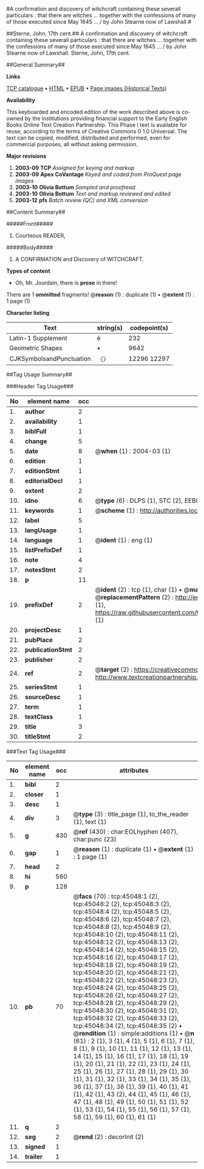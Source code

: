 #A confirmation and discovery of witchcraft containing these severall particulars : that there are witches ... together with the confessions of many of those executed since May 1645 ... / by John Stearne now of Lawshall.#

##Sterne, John, 17th cent.##
A confirmation and discovery of witchcraft containing these severall particulars : that there are witches ... together with the confessions of many of those executed since May 1645 ... / by John Stearne now of Lawshall.
Sterne, John, 17th cent.

##General Summary##

**Links**

[TCP catalogue](http://www.ota.ox.ac.uk/tcp/)  • 
[HTML](http://tei.it.ox.ac.uk/tcp/Texts-HTML/free/A61/A61373.html)  • 
[EPUB](http://tei.it.ox.ac.uk/tcp/Texts-EPUB/free/A61/A61373.epub) • 
[Page images (Historical Texts)](https://data.historicaltexts.jisc.ac.uk/view?pubId=eebo-10445619e&pageId=eebo-10445619e-45048-1)

**Availability**

This keyboarded and encoded edition of the
	       work described above is co-owned by the institutions
	       providing financial support to the Early English Books
	       Online Text Creation Partnership. This Phase I text is
	       available for reuse, according to the terms of Creative
	       Commons 0 1.0 Universal. The text can be copied,
	       modified, distributed and performed, even for
	       commercial purposes, all without asking permission.

**Major revisions**

1. __2003-09__ __TCP__ *Assigned for keying and markup*
1. __2003-09__ __Apex CoVantage__ *Keyed and coded from ProQuest page images*
1. __2003-10__ __Olivia Bottum__ *Sampled and proofread*
1. __2003-10__ __Olivia Bottum__ *Text and markup reviewed and edited*
1. __2003-12__ __pfs__ *Batch review (QC) and XML conversion*

##Content Summary##

#####Front#####

1. Courteous READER,

#####Body#####

1. A CONFIRMATION and Discovery of WITCHCRAFT.

**Types of content**

  * Oh, Mr. Jourdain, there is **prose** in there!

There are 1 **ommitted** fragments! 
 @__reason__ (1) : duplicate (1)  •  @__extent__ (1) : 1 page (1)

**Character listing**


|Text|string(s)|codepoint(s)|
|---|---|---|
|Latin-1 Supplement|è|232|
|Geometric Shapes|▪|9642|
|CJKSymbolsandPunctuation|〈〉|12296 12297|

##Tag Usage Summary##

###Header Tag Usage###

|No|element name|occ|attributes|
|---|---|---|---|
|1.|__author__|2||
|2.|__availability__|1||
|3.|__biblFull__|1||
|4.|__change__|5||
|5.|__date__|8| @__when__ (1) : 2004-03 (1)|
|6.|__edition__|1||
|7.|__editionStmt__|1||
|8.|__editorialDecl__|1||
|9.|__extent__|2||
|10.|__idno__|6| @__type__ (6) : DLPS (1), STC (2), EEBO-CITATION (1), OCLC (1), VID (1)|
|11.|__keywords__|1| @__scheme__ (1) : http://authorities.loc.gov/ (1)|
|12.|__label__|5||
|13.|__langUsage__|1||
|14.|__language__|1| @__ident__ (1) : eng (1)|
|15.|__listPrefixDef__|1||
|16.|__note__|4||
|17.|__notesStmt__|2||
|18.|__p__|11||
|19.|__prefixDef__|2| @__ident__ (2) : tcp (1), char (1)  •  @__matchPattern__ (2) : ([0-9\-]+):([0-9IVX]+) (1), (.+) (1)  •  @__replacementPattern__ (2) : http://eebo.chadwyck.com/downloadtiff?vid=$1&page=$2 (1), https://raw.githubusercontent.com/textcreationpartnership/Texts/master/tcpchars.xml#$1 (1)|
|20.|__projectDesc__|1||
|21.|__pubPlace__|2||
|22.|__publicationStmt__|2||
|23.|__publisher__|2||
|24.|__ref__|2| @__target__ (2) : https://creativecommons.org/publicdomain/zero/1.0/ (1), http://www.textcreationpartnership.org/docs/. (1)|
|25.|__seriesStmt__|1||
|26.|__sourceDesc__|1||
|27.|__term__|1||
|28.|__textClass__|1||
|29.|__title__|3||
|30.|__titleStmt__|2||


###Text Tag Usage###

|No|element name|occ|attributes|
|---|---|---|---|
|1.|__bibl__|2||
|2.|__closer__|1||
|3.|__desc__|1||
|4.|__div__|3| @__type__ (3) : title_page (1), to_the_reader (1), text (1)|
|5.|__g__|430| @__ref__ (430) : char:EOLhyphen (407), char:punc (23)|
|6.|__gap__|1| @__reason__ (1) : duplicate (1)  •  @__extent__ (1) : 1 page (1)|
|7.|__head__|2||
|8.|__hi__|560||
|9.|__p__|128||
|10.|__pb__|70| @__facs__ (70) : tcp:45048:1 (2), tcp:45048:2 (2), tcp:45048:3 (2), tcp:45048:4 (2), tcp:45048:5 (2), tcp:45048:6 (2), tcp:45048:7 (2), tcp:45048:8 (2), tcp:45048:9 (2), tcp:45048:10 (2), tcp:45048:11 (2), tcp:45048:12 (2), tcp:45048:13 (2), tcp:45048:14 (2), tcp:45048:15 (2), tcp:45048:16 (2), tcp:45048:17 (2), tcp:45048:18 (2), tcp:45048:19 (2), tcp:45048:20 (2), tcp:45048:21 (2), tcp:45048:22 (2), tcp:45048:23 (2), tcp:45048:24 (2), tcp:45048:25 (2), tcp:45048:26 (2), tcp:45048:27 (2), tcp:45048:28 (2), tcp:45048:29 (2), tcp:45048:30 (2), tcp:45048:31 (2), tcp:45048:32 (2), tcp:45048:33 (2), tcp:45048:34 (2), tcp:45048:35 (2)  •  @__rendition__ (1) : simple:additions (1)  •  @__n__ (61) : 2 (1), 3 (1), 4 (1), 5 (1), 6 (1), 7 (1), 8 (1), 9 (1), 10 (1), 11 (1), 12 (1), 13 (1), 14 (1), 15 (1), 16 (1), 17 (1), 18 (1), 19 (1), 20 (1), 21 (1), 22 (1), 23 (1), 24 (1), 25 (1), 26 (1), 27 (1), 28 (1), 29 (1), 30 (1), 31 (1), 32 (1), 33 (1), 34 (1), 35 (1), 36 (1), 37 (1), 38 (1), 39 (1), 40 (1), 41 (1), 42 (1), 43 (2), 44 (1), 45 (1), 46 (1), 47 (1), 48 (1), 49 (1), 50 (1), 51 (1), 52 (1), 53 (1), 54 (1), 55 (1), 56 (1), 57 (1), 58 (1), 59 (1), 60 (1), 61 (1)|
|11.|__q__|2||
|12.|__seg__|2| @__rend__ (2) : decorInit (2)|
|13.|__signed__|1||
|14.|__trailer__|1||
